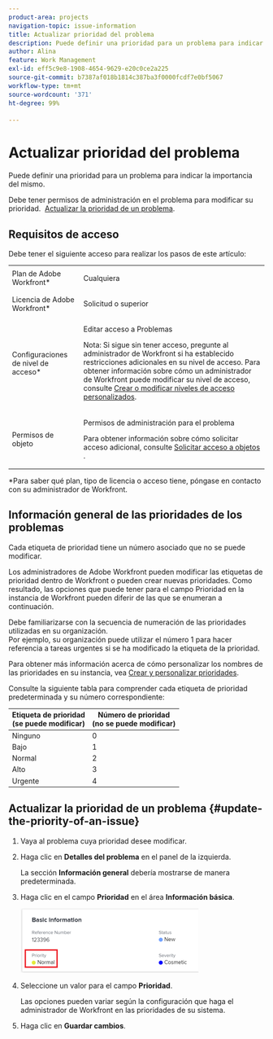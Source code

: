 ```yaml
---
product-area: projects
navigation-topic: issue-information
title: Actualizar prioridad del problema
description: Puede definir una prioridad para un problema para indicar la importancia del mismo.
author: Alina
feature: Work Management
exl-id: eff5c9e8-1908-4654-9629-e20c0ce2a225
source-git-commit: b7387af018b1814c387ba3f0000fcdf7e0bf5067
workflow-type: tm+mt
source-wordcount: '371'
ht-degree: 99%

---
```


# Actualizar prioridad del problema

Puede definir una prioridad para un problema para indicar la importancia del mismo.

Debe tener permisos de administración en el problema para modificar su prioridad.  [Actualizar la prioridad de un problema](#update-the-priority-of-an-issue).

## Requisitos de acceso

Debe tener el siguiente acceso para realizar los pasos de este artículo:

<table style="table-layout:auto"> 
 <col> 
 <col> 
 <tbody> 
  <tr> 
   <td role="rowheader">Plan de Adobe Workfront*</td> 
   <td> <p>Cualquiera </p> </td> 
  </tr> 
  <tr> 
   <td role="rowheader">Licencia de Adobe Workfront*</td> 
   <td> <p>Solicitud o superior</p> </td> 
  </tr> 
  <tr> 
   <td role="rowheader">Configuraciones de nivel de acceso*</td> 
   <td> <p>Editar acceso a Problemas</p> <p>Nota: Si sigue sin tener acceso, pregunte al administrador de Workfront si ha establecido restricciones adicionales en su nivel de acceso. Para obtener información sobre cómo un administrador de Workfront puede modificar su nivel de acceso, consulte <a href="../../../administration-and-setup/add-users/configure-and-grant-access/create-modify-access-levels.md" class="MCXref xref">Crear o modificar niveles de acceso personalizados</a>.</p> </td> 
  </tr> 
  <tr> 
   <td role="rowheader">Permisos de objeto</td> 
   <td> <p>Permisos de administración para el problema</p> <p>Para obtener información sobre cómo solicitar acceso adicional, consulte <a href="../../../workfront-basics/grant-and-request-access-to-objects/request-access.md" class="MCXref xref">Solicitar acceso a objetos </a>.</p> </td> 
  </tr> 
 </tbody> 
</table>

&#42;Para saber qué plan, tipo de licencia o acceso tiene, póngase en contacto con su administrador de Workfront.

## Información general de las prioridades de los problemas

Cada etiqueta de prioridad tiene un número asociado que no se puede modificar.

Los administradores de Adobe Workfront pueden modificar las etiquetas de prioridad dentro de Workfront o pueden crear nuevas prioridades. Como resultado, las opciones que puede tener para el campo Prioridad en la instancia de Workfront pueden diferir de las que se enumeran a continuación.

Debe familiarizarse con la secuencia de numeración de las prioridades utilizadas en su organización.\
Por ejemplo, su organización puede utilizar el número 1 para hacer referencia a tareas urgentes si se ha modificado la etiqueta de la prioridad.

Para obtener más información acerca de cómo personalizar los nombres de las prioridades en su instancia, vea [Crear y personalizar prioridades](../../../administration-and-setup/customize-workfront/creating-custom-status-and-priority-labels/create-customize-priorities.md).

Consulte la siguiente tabla para comprender cada etiqueta de prioridad predeterminada y su número correspondiente:

<table style="table-layout:auto"> 
 <col> 
 <col> 
 <thead> 
  <tr> 
   <th>Etiqueta de prioridad <br>(se puede modificar) </th> 
   <th>Número de prioridad <br>(no se puede modificar) </th> 
  </tr> 
 </thead> 
 <tbody> 
  <tr> 
   <td> Ninguno </td> 
   <td> 0 </td> 
  </tr> 
  <tr> 
   <td> Bajo </td> 
   <td> 1 </td> 
  </tr> 
  <tr> 
   <td> Normal </td> 
   <td> 2 </td> 
  </tr> 
  <tr> 
   <td> Alto </td> 
   <td> 3 </td> 
  </tr> 
  <tr> 
   <td> Urgente </td> 
   <td> 4 </td> 
  </tr> 
 </tbody> 
</table>

## Actualizar la prioridad de un problema {#update-the-priority-of-an-issue}

1. Vaya al problema cuya prioridad desee modificar.
1. Haga clic en **Detalles del problema** en el panel de la izquierda.

   La sección **Información general** debería mostrarse de manera predeterminada.

1. Haga clic en el campo **Prioridad** en el área **Información básica**.

   ![Prioridad de problemas](assets/nwe-issue-priority-field-in-details-highlighted-350x126.png)

1. Seleccione un valor para el campo **Prioridad**.

   Las opciones pueden variar según la configuración que haga el administrador de Workfront en las prioridades de su sistema.

1. Haga clic en **Guardar cambios**.

